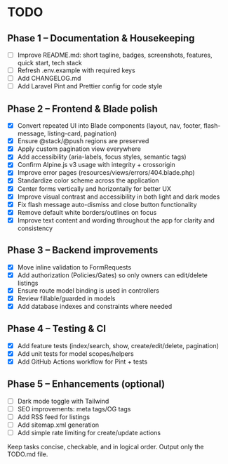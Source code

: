 # TODO

## Phase 1 – Documentation & Housekeeping
- [ ] Improve README.md: short tagline, badges, screenshots, features, quick start, tech stack
- [ ] Refresh .env.example with required keys
- [ ] Add CHANGELOG.md
- [ ] Add Laravel Pint and Prettier config for code style

## Phase 2 – Frontend & Blade polish
- [x] Convert repeated UI into Blade components (layout, nav, footer, flash-message, listing-card, pagination)
- [x] Ensure @stack/@push regions are preserved
- [x] Apply custom pagination view everywhere
- [x] Add accessibility (aria-labels, focus styles, semantic tags)
- [x] Confirm Alpine.js v3 usage with integrity + crossorigin
- [x] Improve error pages (resources/views/errors/404.blade.php)
- [x] Standardize color scheme across the application
- [x] Center forms vertically and horizontally for better UX
- [x] Improve visual contrast and accessibility in both light and dark modes
- [x] Fix flash message auto-dismiss and close button functionality
- [x] Remove default white borders/outlines on focus
- [x] Improve text content and wording throughout the app for clarity and consistency

## Phase 3 – Backend improvements
- [x] Move inline validation to FormRequests
- [x] Add authorization (Policies/Gates) so only owners can edit/delete listings
- [x] Ensure route model binding is used in controllers
- [x] Review fillable/guarded in models
- [x] Add database indexes and constraints where needed

## Phase 4 – Testing & CI
- [x] Add feature tests (index/search, show, create/edit/delete, pagination)
- [x] Add unit tests for model scopes/helpers
- [x] Add GitHub Actions workflow for Pint + tests

## Phase 5 – Enhancements (optional)
- [ ] Dark mode toggle with Tailwind
- [ ] SEO improvements: meta tags/OG tags
- [ ] Add RSS feed for listings
- [ ] Add sitemap.xml generation
- [ ] Add simple rate limiting for create/update actions

Keep tasks concise, checkable, and in logical order. Output only the TODO.md file.
